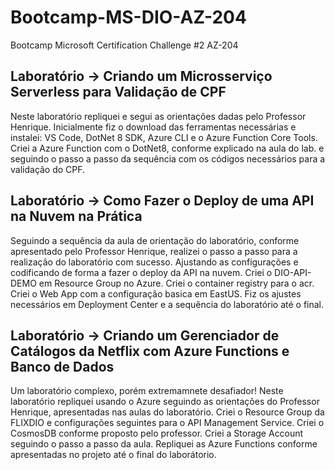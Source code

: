 # Bootcamp-MS-DIO-AZ-204
Bootcamp Microsoft Certification Challenge #2 AZ-204

## Laboratório -> Criando um Microsserviço Serverless para Validação de CPF
Neste laboratório repliquei e segui as orientações dadas pelo Professor Henrique. Inicialmente fiz o download das ferramentas necessárias e instalei: VS Code, DotNet 8 SDK, Azure CLI e o Azure Function Core Tools. Criei a Azure Function com o DotNet8, conforme explicado na aula do lab. e seguindo o passo a passo da sequência com os códigos necessários para a validação do CPF. 


## Laboratório -> Como Fazer o Deploy de uma API na Nuvem na Prática
Seguindo a sequência da aula de orientação do laboratório, conforme apresentado pelo Professor Henrique, realizei o passo a passo para a realização do laboratório com sucesso. Ajustando as configurações e codificando de forma a fazer o deploy da API na nuvem. Criei o DIO-API-DEMO em Resource Group no Azure. Criei o container registry para o acr. Criei o Web App com a configuração basica em EastUS. Fiz os ajustes necessários em Deployment Center e a sequência do laboratório até o final.


## Laboratório -> Criando um Gerenciador de Catálogos da Netflix com Azure Functions e Banco de Dados
Um laboratório complexo, porém extremamnete desafiador! Neste laboratório repliquei usando o Azure seguindo as orientações do Professor Henrique, apresentadas nas aulas do laboratório. Criei o Resource Group da FLIXDIO e configurações seguintes para o API Management Service. Criei o CosmosDB conforme proposto pelo professor. Criei a Storage Account seguindo o passo a passo da aula. Repliquei as Azure Functions conforme apresentadas no projeto até o final do laborátorio.
